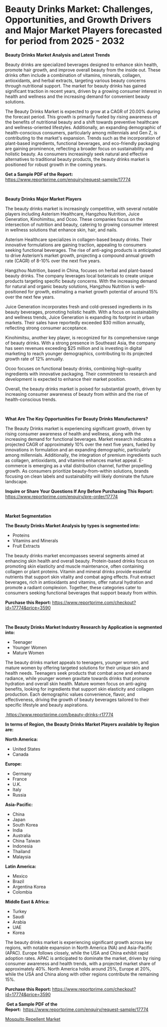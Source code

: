 <p><h1>Beauty Drinks Market: Challenges, Opportunities, and Growth Drivers and Major Market Players forecasted for period from 2025 - 2032</h1></p><p><strong>Beauty Drinks Market Analysis and Latest Trends</strong></p>
<p><p>Beauty drinks are specialized beverages designed to enhance skin health, promote hair growth, and improve overall beauty from the inside out. These drinks often include a combination of vitamins, minerals, collagen, antioxidants, and herbal extracts, targeting various beauty concerns through nutritional support. The market for beauty drinks has gained significant traction in recent years, driven by a growing consumer interest in health and wellness and the increasing demand for convenient beauty solutions.</p><p>The Beauty Drinks Market is expected to grow at a CAGR of 20.00% during the forecast period. This growth is primarily fueled by rising awareness of the benefits of nutritional beauty and a shift towards preventive healthcare and wellness-oriented lifestyles. Additionally, an expanding demographic of health-conscious consumers, particularly among millennials and Gen Z, is contributing to the market's expansion. Trends such as the incorporation of plant-based ingredients, functional beverages, and eco-friendly packaging are gaining prominence, reflecting a broader focus on sustainability and holistic beauty. As consumers increasingly seek natural and effective alternatives to traditional beauty products, the beauty drinks market is positioned for robust growth in the coming years.</p></p>
<p><strong>Get a Sample PDF of the Report:&nbsp;</strong> <a href="https://www.reportprime.com/enquiry/request-sample/17774?utm_campaign=3492&utm_medium=2&utm_source=Github&utm_content=ia&utm_term=18032025&utm_id=beauty-drinks">https://www.reportprime.com/enquiry/request-sample/17774</a></p>
<p>&nbsp;</p>
<p><strong>Beauty Drinks Major Market Players</strong></p>
<p><p>The beauty drinks market is increasingly competitive, with several notable players including Asterism Healthcare, Hangzhou Nutrition, Juice Generation, Kinohimitsu, and Ocoo. These companies focus on the intersection of nutrition and beauty, catering to growing consumer interest in wellness solutions that enhance skin, hair, and nails.</p><p>Asterism Healthcare specializes in collagen-based beauty drinks. Their innovative formulations are gaining traction, appealing to consumers seeking functional beverages. The rise of anti-aging products is anticipated to drive Asterism’s market growth, projecting a compound annual growth rate (CAGR) of 8-10% over the next five years.</p><p>Hangzhou Nutrition, based in China, focuses on herbal and plant-based beauty drinks. The company leverages local botanicals to create unique products targeting specific beauty concerns. With the increasing demand for natural and organic beauty solutions, Hangzhou Nutrition is well-positioned for growth, estimating a market growth potential of around 15% over the next few years.</p><p>Juice Generation incorporates fresh and cold-pressed ingredients in its beauty beverages, promoting holistic health. With a focus on sustainability and wellness trends, Juice Generation is expanding its footprint in urban markets. Their sales have reportedly exceeded $30 million annually, reflecting strong consumer acceptance.</p><p>Kinohimitsu, another key player, is recognized for its comprehensive range of beauty drinks. With a strong presence in Southeast Asia, the company has seen revenues exceeding $25 million and is investing in digital marketing to reach younger demographics, contributing to its projected growth rate of 12% annually.</p><p>Ocoo focuses on functional beauty drinks, combining high-quality ingredients with innovative packaging. Their commitment to research and development is expected to enhance their market position.</p><p>Overall, the beauty drinks market is poised for substantial growth, driven by increasing consumer awareness of beauty from within and the rise of health-conscious trends.</p></p>
<p>&nbsp;</p>
<p><strong>What Are The Key Opportunities For Beauty Drinks Manufacturers?</strong></p>
<p><p>The Beauty Drinks market is experiencing significant growth, driven by rising consumer awareness of health and wellness, along with the increasing demand for functional beverages. Market research indicates a projected CAGR of approximately 10% over the next five years, fueled by innovations in formulation and an expanding demographic, particularly among millennials. Additionally, the integration of premium ingredients such as collagen, antioxidants, and vitamins enhances market appeal. E-commerce is emerging as a vital distribution channel, further propelling growth. As consumers prioritize beauty-from-within solutions, brands focusing on clean labels and sustainability will likely dominate the future landscape.</p></p>
<p><strong>Inquire or Share Your Questions If Any Before Purchasing This Report:</strong> <a href="https://www.reportprime.com/enquiry/pre-order/17774?utm_campaign=3492&utm_medium=2&utm_source=Github&utm_content=ia&utm_term=18032025&utm_id=beauty-drinks">https://www.reportprime.com/enquiry/pre-order/17774</a></p>
<p>&nbsp;</p>
<p><strong>Market Segmentation</strong></p>
<p><strong>The Beauty Drinks Market Analysis by types is segmented into:</strong></p>
<p><ul><li>Proteins</li><li>Vitamins and Minerals</li><li>Fruit Extracts</li></ul></p>
<p><p>The beauty drinks market encompasses several segments aimed at enhancing skin health and overall beauty. Protein-based drinks focus on promoting skin elasticity and muscle maintenance, often containing collagen or plant proteins. Vitamin and mineral drinks provide essential nutrients that support skin vitality and combat aging effects. Fruit extract beverages, rich in antioxidants and vitamins, offer natural hydration and promote a radiant complexion. Together, these categories cater to consumers seeking functional beverages that support beauty from within.</p></p>
<p><strong>Purchase this Report:&nbsp;</strong><a href="https://www.reportprime.com/checkout?id=17774&price=3590&utm_campaign=3492&utm_medium=2&utm_source=Github&utm_content=ia&utm_term=18032025&utm_id=beauty-drinks">https://www.reportprime.com/checkout?id=17774&price=3590</a></p>
<p>&nbsp;</p>
<p><strong>The Beauty Drinks Market Industry Research by Application is segmented into:</strong></p>
<p><ul><li>Teenager</li><li>Younger Women</li><li>Mature Women</li></ul></p>
<p><p>The beauty drinks market appeals to teenagers, younger women, and mature women by offering targeted solutions for their unique skin and health needs. Teenagers seek products that combat acne and enhance radiance, while younger women gravitate towards drinks that promote hydration and overall skin health. Mature women focus on anti-aging benefits, looking for ingredients that support skin elasticity and collagen production. Each demographic values convenience, flavor, and effectiveness, driving the growth of beauty beverages tailored to their specific lifestyle and beauty aspirations.</p></p>
<p><a href="https://www.reportprime.com/beauty-drinks-r17774?utm_campaign=3492&utm_medium=2&utm_source=Github&utm_content=ia&utm_term=18032025&utm_id=beauty-drinks">&nbsp;https://www.reportprime.com/beauty-drinks-r17774</a></p>
<p><strong>In terms of Region, the Beauty Drinks Market Players available by Region are:</strong></p>
<p>
    <p> <strong> North America: </strong>
        <ul>
            <li>United States</li>
            <li>Canada</li>
        </ul>
        </p> 
    <p> <strong> Europe: </strong>
        <ul>
            <li>Germany</li>
            <li>France</li>
            <li>U.K.</li>
            <li>Italy</li>
            <li>Russia</li>
        </ul>
        </p> 
    <p> <strong> Asia-Pacific: </strong>
        <ul>
            <li>China</li>
            <li>Japan</li>
            <li>South Korea</li>
            <li>India</li>
            <li>Australia</li>
            <li>China Taiwan</li>
            <li>Indonesia</li>
            <li>Thailand</li>
            <li>Malaysia</li>
        </ul>
        </p> 
    <p> <strong> Latin America: </strong>
        <ul>
            <li>Mexico</li>
            <li>Brazil</li>
            <li>Argentina Korea</li>
            <li>Colombia</li>
        </ul>
        </p> 
    <p> <strong> Middle East & Africa: </strong>
        <ul>
            <li>Turkey</li>
            <li>Saudi</li>
            <li>Arabia</li>
            <li>UAE</li>
            <li>Korea</li>
        </ul>
    </p>
    </p>
<p><p>The beauty drinks market is experiencing significant growth across key regions, with notable expansion in North America (NA) and Asia-Pacific (APAC). Europe follows closely, while the USA and China exhibit rapid adoption rates. APAC is anticipated to dominate the market, driven by rising consumer awareness and health trends, with a projected market share of approximately 40%. North America holds around 25%, Europe at 20%, while the USA and China along with other regions contribute the remaining 15%.</p></p>
<p><strong>Purchase this Report: </strong><a href="https://www.reportprime.com/checkout?id=17774&price=3590&utm_campaign=3492&utm_medium=2&utm_source=Github&utm_content=ia&utm_term=18032025&utm_id=beauty-drinks">https://www.reportprime.com/checkout?id=17774&price=3590</a></p>
<p>&nbsp;<strong>Get a Sample PDF of the Report:&nbsp;&nbsp;</strong><a href="https://www.reportprime.com/enquiry/request-sample/17774?utm_campaign=3492&utm_medium=2&utm_source=Github&utm_content=ia&utm_term=18032025&utm_id=beauty-drinks">https://www.reportprime.com/enquiry/request-sample/17774</a></p>
<p><strong></strong></p>
<p><p><a href="https://github.com/wynonachirei9/Market-Research-Report-List-1/blob/main/mosquito-repellent-market.md?utm_campaign=3492&utm_medium=2&utm_source=Github&utm_content=ia&utm_term=18032025&utm_id=beauty-drinks">Mosquito Repellent Market</a></p></p>